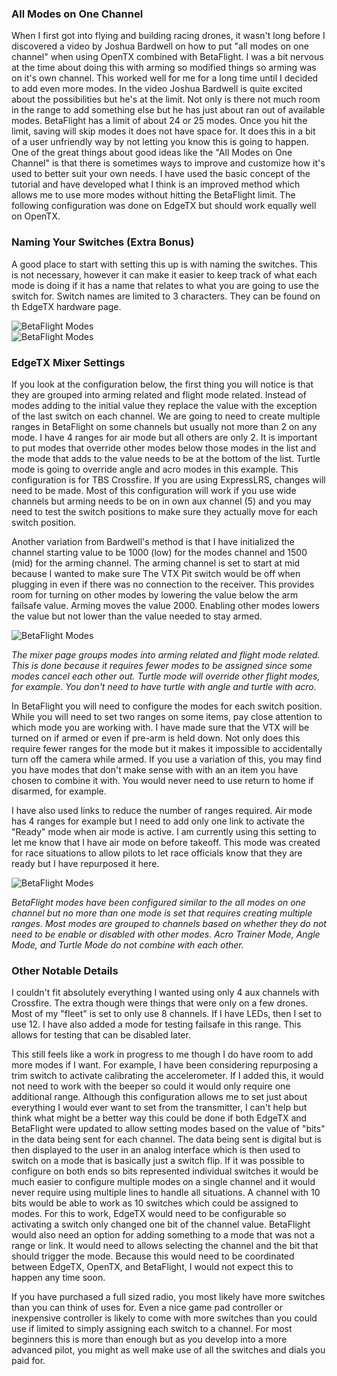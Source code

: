 ### All Modes on One Channel ###
When I first got into flying and building racing drones, it wasn't long before I discovered a video by Joshua Bardwell on how to put "all modes on one channel" when using OpenTX combined with BetaFlight. I was a bit nervous at the time about doing this with arming so modified things so arming was on it's own channel. This worked well for me for a long time until I decided to add even more modes. In the video Joshua Bardwell is quite excited about the possibilities but he's at the limit. Not only is there not much room in the range to add something else but he has just about ran out of available modes. BetaFlight has a limit of about 24 or 25 modes. Once you hit the limit, saving will skip modes it does not have space for. It does this in a bit of a user unfriendly way by not letting you know this is going to happen. One of the great things about good ideas like the "All Modes on One Channel" is that there is sometimes ways to improve and customize how it's used to better suit your own needs. I have used the basic concept of the tutorial and have developed what I think is an improved method which allows me to use more modes without hitting the BetaFlight limit. The following configuration was done on EdgeTX but should work equally well on OpenTX.

### Naming Your Switches (Extra Bonus) ###
A good place to start with setting this up is with naming the switches. This is not necessary, however it can make it easier to keep track of what each mode is doing if it has a name that relates to what you are going to use the switch for. Switch names are limited to 3 characters. They can be found on th EdgeTX hardware page.

<div class="d-flex justify-content-center">
  <div class="w-500px">
    <img class="py-3 w-100" src="assets/posts/multi-rotors/multiple-modes-on-channel/edgetx-hardware.jpg" alt="BetaFlight Modes">
  </div>
</div> 

<div class="d-flex justify-content-center">
  <div class="w-500px">
    <img class="py-3 w-100" src="assets/posts/multi-rotors/multiple-modes-on-channel/edgetx-switches.jpg" alt="BetaFlight Modes">
  </div>
</div> 

### EdgeTX Mixer Settings ###
If you look at the configuration below, the first thing you will notice is that they are grouped into arming related and flight mode related. Instead of modes adding to the initial value they replace the value with the exception of the last switch on each channel. We are going to need to create multiple ranges in BetaFlight on some channels but usually not more than 2 on any mode. I have 4 ranges for air mode but all others are only 2. It is important to put modes that override other modes below those modes in the list and the mode that adds to the value needs to be at the bottom of the list. Turtle mode is going to override angle and acro modes in this example. This configuration is for TBS Crossfire. If you are using ExpressLRS, changes will need to be made. Most of this configuration will work if you use wide channels but arming needs to be on in own aux channel (5) and you may need to test the switch positions to make sure they actually move for each switch position.

Another variation from Bardwell's method is that I have initialized the channel starting value to be 1000 (low) for the modes channel and 1500 (mid) for the arming channel. The arming channel is set to start at mid because I wanted to make sure The VTX Pit switch would be off when plugging in even if there was no connection to the receiver. This provides room for turning on other modes by lowering the value below the arm failsafe value. Arming moves the value 2000. Enabling other modes lowers the value but not lower than the value needed to stay armed.

<div class="d-flex justify-content-center">
  <div class="w-500px">
    <img class="py-3 w-100" src="assets/posts/multi-rotors/multiple-modes-on-channel/edgetx-mixer.jpg" alt="BetaFlight Modes">
    <p>
      <em>The mixer page groups modes into arming related and flight mode related. This is done because it requires fewer modes to be assigned since some modes cancel each other out. Turtle mode will override other flight modes, for example. You don't need to have turtle with angle and turtle with acro.</em>
    </p>
  </div>
</div> 

In BetaFlight you will need to configure the modes for each switch position. While you will need to set two ranges on some items, pay close attention to which mode you are working with. I have made sure that the VTX will be turned on if armed or even if pre-arm is held down. Not only does this require fewer ranges for the mode but it makes it impossible to accidentally turn off the camera while armed. If you use a variation of this, you may find you have modes that don't make sense with with an an item you have chosen to combine it with. You would never need to use return to home if disarmed, for example.

I have also used links to reduce the number of ranges required. Air mode has 4 ranges for example but I need to add only one link to activate the "Ready" mode when air mode is active. I am currently using this setting to let me know that I have air mode on before takeoff. This mode was created for race situations to allow pilots to let race officials know that they are ready but I have repurposed it here.

<div class="d-flex justify-content-center">
  <div class="w-900px">
    <img class="py-3 w-100" src="assets/posts/multi-rotors/multiple-modes-on-channel/betaflight-modes.jpg" alt="BetaFlight Modes">
    <p>
      <em>BetaFlight modes have been configured similar to the all modes on one channel but no more than one mode is set that requires creating multiple ranges. Most modes are grouped to channels based on whether they do not need to be enable or disabled with other modes. Acro Trainer Mode, Angle Mode, and Turtle Mode do not combine with each other.</em>
    </p>
  </div>
</div> 

### Other Notable Details ###
I couldn't fit absolutely everything I wanted using only 4 aux channels with Crossfire. The extra though were things that were only on a few drones. Most of my "fleet" is set to only use 8 channels. If I have LEDs, then I set to use 12. I have also added a mode for testing failsafe in this range. This allows for testing that can be disabled later.

This still feels like a work in progress to me though I do have room to add more modes if I want. For example, I have been considering repurposing a trim switch to activate calibrating the accelerometer. If I added this, it would not need to work with the beeper so could it would only require one additional range. Although this configuration allows me to set just about everything I would ever want to set from the transmitter, I can't help but think what might be a better way this could be done if both EdgeTX and BetaFlight were updated to allow setting modes based on the value of "bits" in the data being sent for each channel. The data being sent is digital but is then displayed to the user in an analog interface which is then used to switch on a mode that is basically just a switch flip. If it was possible to configure on both ends so bits represented individual switches it would be much easier to configure multiple modes on a single channel and it would never require using multiple lines to handle all situations. A channel with 10 bits would be able to work as 10 switches which could be assigned to modes. For this to work, EdgeTX would need to be configurable so activating a switch only changed one bit of the channel value. BetaFlight would also need an option for adding something to a mode that was not a range or link. It would need to allows selecting the channel and the bit that should trigger the mode. Because this would need to be coordinated between EdgeTX, OpenTX, and BetaFlight, I would not expect this to happen any time soon.

If you have purchased a full sized radio, you most likely have more switches than you can think of uses for. Even a nice game pad controller or inexpensive controller is likely to come with more switches than you could use if limited to simply assigning each switch to a channel. For most beginners this is more than enough but as you develop into a more advanced pilot, you might as well make use of all the switches and dials you paid for.